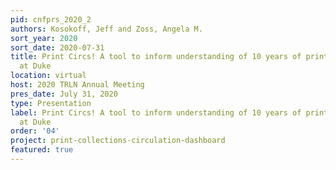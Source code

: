 ```yaml
---
pid: cnfprs_2020_2
authors: Kosokoff, Jeff and Zoss, Angela M.
sort_year: 2020
sort_date: 2020-07-31
title: Print Circs! A tool to inform understanding of 10 years of print acquisitions
  at Duke
location: virtual
host: 2020 TRLN Annual Meeting
pres_date: July 31, 2020
type: Presentation
label: Print Circs! A tool to inform understanding of 10 years of print acquisitions
  at Duke
order: '04'
project: print-collections-circulation-dashboard
featured: true
---
```


